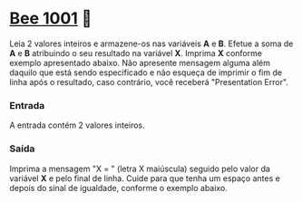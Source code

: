 # <a href="https://www.beecrowd.com.br/judge/pt/problems/view/1001"> Bee 1001</a> 🐝


Leia 2 valores inteiros e armazene-os nas variáveis <strong>A</strong> e <strong>B</strong>. Efetue a soma de <strong>A</strong> e <strong>B</strong> atribuindo o seu resultado na variável <strong>X</strong>. Imprima <strong>X</strong> conforme exemplo apresentado abaixo. Não apresente mensagem alguma além daquilo que está sendo especificado e não esqueça de imprimir o fim de linha após o resultado, caso contrário, você receberá "Presentation Error".

### Entrada
A entrada contém 2 valores inteiros.

### Saída
Imprima a mensagem "X = " (letra X maiúscula) seguido pelo valor da variável <strong>X</strong> e pelo final de linha. Cuide para que tenha um espaço antes e depois do sinal de igualdade, conforme o exemplo abaixo.